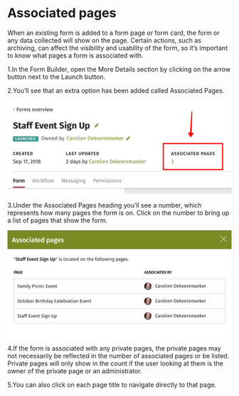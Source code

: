 # Associated pages



When an existing form is added to a form page or form card, the form or any data collected will show on the page. Certain actions, such as archiving, can affect the visibility and usability of the form, so it’s important to know what pages a form is associated with.

1.In the Form Builder, open the More Details section by clicking on the arrow button next to the Launch button.

2.You’ll see that an extra option has been added called Associated Pages.

![](../../../.gitbook/assets/1%20%28112%29.png)

3.Under the Associated Pages heading you’ll see a number, which represents how many pages the form is on. Click on the number to bring up a list of pages that show the form.

![](../../../.gitbook/assets/2%20%286%29.png)



4.If the form is associated with any private pages, the private pages may not necessarily be reflected in the number of associated pages or be listed. Private pages will only show in the count if the user looking at them is the owner of the private page or an administrator.

5.You can also click on each page title to navigate directly to that page.

